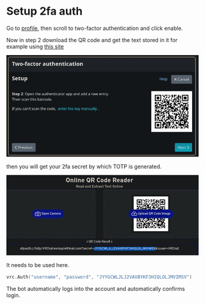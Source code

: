 # Setup 2fa auth

Go to [profile](https://vrchat.com/home/profile), then scroll to two-factor authentication and click enable. 

Now in step 2 download the QR code and get the text stored in it for example using [this site](https://qrcoderaptor.com)

![step2](https://raw.githubusercontent.com/g0dm0d/vrcapi/master/examples/2fa_login/src/step2.png)

then you will get your 2fa secret by which TOTP is generated.

![secret](https://raw.githubusercontent.com/g0dm0d/vrcapi/master/examples/2fa_login/src/qr_decode.png)

It needs to be used here.

```go
vrc.Auth("username", "password", "JYYGCWLJLJ2VAVBYKF3HIQLOLJMVIMSV")
```

The bot automatically logs into the account and automatically confirms login.